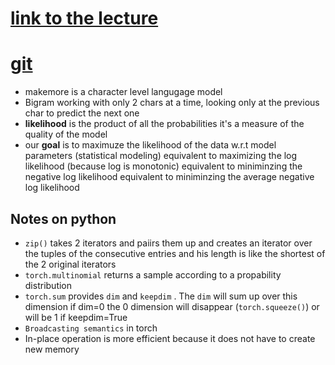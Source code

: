 # [link to the lecture](https://www.youtube.com/watch?v=PaCmpygFfXo)

# [git](https://github.com/karpathy/makemore)


- makemore is a character level langugage model
- Bigram working with only 2 chars at a time, looking only at the previous char to predict the next one  
- **likelihood** is the product of all the probabilities it's a measure of the quality of the model
- our **goal** is to maximuze the likelihood of the data w.r.t model parameters (statistical modeling)
equivalent to maximizing the log likelihood (because log is monotonic)
equivalent to miniminzing the negative log likelihood
equivalent to miniminzing the average negative log likelihood


## Notes on python

- `zip()` takes 2 iterators and paiirs them up and creates an iterator over the tuples of the consecutive entries and his length is like the shortest of the 2 original iterators 
- `torch.multinomial` returns a sample according to a  propability distribution
- `torch.sum` provides `dim` and `keepdim` . The `dim` will sum up over this dimension if dim=0 the 0 dimension will disappear (`torch.squeeze()`) or will be 1 if keepdim=True
- `Broadcasting semantics` in torch 
- In-place operation is more efficient because it does not have to create new memory